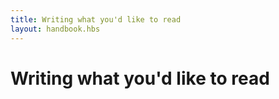```yaml
---
title: Writing what you'd like to read
layout: handbook.hbs
---
```

# Writing what you'd like to read

